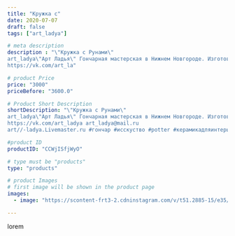 ```yaml
---
title: "Кружка с"
date: 2020-07-07
draft: false
tags: ["art_ladya"]

# meta description
description : "\"Кружка с Рунами\" 
art_ladya\"Арт Ладья\" Гончарная мастерская в Нижнем Новгороде. Изготовление керамики и мастер//-классы по обучению. 
https://vk.com/art_la"

# product Price
price: "3000"
priceBefore: "3600.0"

# Product Short Description
shortDescription: "\"Кружка с Рунами\" 
art_ladya\"Арт Ладья\" Гончарная мастерская в Нижнем Новгороде. Изготовление керамики и мастер//-классы по обучению. 
https://vk.com/art_ladya art_ladya@mail.ru 
art//-ladya.Livemaster.ru #гончар #исскуство #potter #керамикадляинтерьера #керамикаручнаяработа #гончарнаямастерская #керамиканазаказ #handmade #посудаизглины #керамика #гончарнаяпосуда #эксклюзивнаякерамика #dishes #decor #ceramicar #mug #claygoods #tankard #earthenware #ceramic #design #кружка #magic #руны #ceramicart #магия #pint #clay #авторскаякерамика"

#product ID
productID: "CCWjISfjWyO"

# type must be "products"
type: "products"

# product Images
# first image will be shown in the product page
images:
  - image: "https://scontent-frt3-2.cdninstagram.com/v/t51.2885-15/e35/106595577_910867822713829_3089050394848416897_n.jpg?_nc_ht=scontent-frt3-2.cdninstagram.com&_nc_cat=101&_nc_ohc=-hmv4L4WlMEAX_xhWhc&edm=APU89FABAAAA&ccb=7-4&oh=e600c3ee07053a93a444d4d5e32d9c7f&oe=612BC81F&_nc_sid=86f79a&ig_cache_key=MjM0ODIxODc1Njk2MDcwOTc3NA%3D%3D.2-ccb7-4"

---
```

lorem
